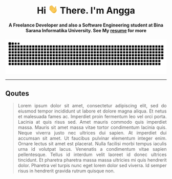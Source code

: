 <div align="center">
<h1 align="center">Hi <img width="30" src="https://github.com/1999AZZAR/1999AZZAR/blob/main/resources/img/waving.gif"> There. I'm Angga</h1>
<h4 align="center">A Freelance Developer and also a Software Engineering student at Bina Sarana Informatika University. See My <a href="https://blog.kanzankazu.web.id/@fahrianggara/resume-fahrianggara-qnv.pdf" target="_blank">resume</a> for more</h4>
</div>

<div align="center">
  <a href="https://1999azzar.github.io/1999AZZAR/">
  <img src="https://github.com/1999AZZAR/1999AZZAR/blob/main/resources/img/grid-snake.svg"
       alt="snake" />
  </a>
</div>

-----

## Qoutes
> <p style="text-align: justify">Lorem ipsum dolor sit amet, consectetur adipiscing elit, sed do eiusmod tempor incididunt ut labore et dolore magna aliqua. Et netus et malesuada fames ac. Imperdiet proin fermentum leo vel orci porta. Lacinia at quis risus sed. Amet mauris commodo quis imperdiet massa. Mauris sit amet massa vitae tortor condimentum lacinia quis. Neque viverra justo nec ultrices dui sapien. At imperdiet dui accumsan sit amet. Ut faucibus pulvinar elementum integer enim. Ornare lectus sit amet est placerat. Nulla facilisi morbi tempus iaculis urna id volutpat lacus. Venenatis a condimentum vitae sapien pellentesque. Tellus id interdum velit laoreet id donec ultrices tincidunt. Et pharetra pharetra massa massa ultricies mi quis hendrerit dolor. Pharetra vel turpis nunc eget lorem dolor sed viverra. Id semper risus in hendrerit gravida rutrum quisque non.</p>
